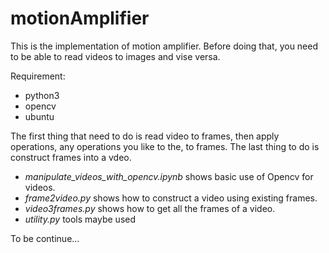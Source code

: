 # motionAmplifier

This is the implementation of motion amplifier.
Before doing that, you need to be able to read videos to images and vise versa.

Requirement:
- python3
- opencv
- ubuntu

The first thing that need to do is read video to frames,
then apply operations, any operations you like to the, to frames.
The last thing to do is construct frames into a vdeo.

- *manipulate_videos_with_opencv.ipynb* shows basic use of Opencv for videos.
- *frame2video.py* shows how to construct a video using existing frames.
- *video3frames.py* shows how to get all the frames of a video. 
- *utility.py* tools maybe used

To be continue...

